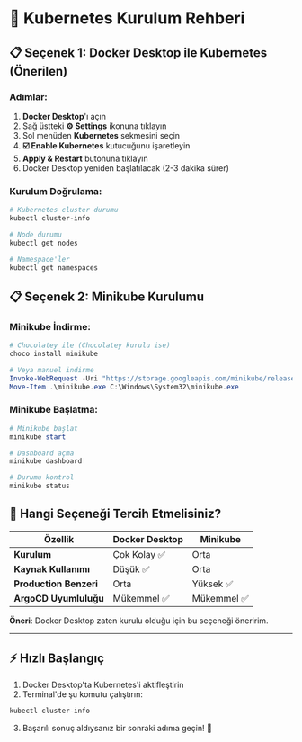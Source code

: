 # 🚀 Kubernetes Kurulum Rehberi

## 📋 Seçenek 1: Docker Desktop ile Kubernetes (Önerilen)

### Adımlar:
1. **Docker Desktop**'ı açın
2. Sağ üstteki **⚙️ Settings** ikonuna tıklayın
3. Sol menüden **Kubernetes** sekmesini seçin
4. **☑️ Enable Kubernetes** kutucuğunu işaretleyin
5. **Apply & Restart** butonuna tıklayın
6. Docker Desktop yeniden başlatılacak (2-3 dakika sürer)

### Kurulum Doğrulama:
```powershell
# Kubernetes cluster durumu
kubectl cluster-info

# Node durumu
kubectl get nodes

# Namespace'ler
kubectl get namespaces
```

## 📋 Seçenek 2: Minikube Kurulumu

### Minikube İndirme:
```powershell
# Chocolatey ile (Chocolatey kurulu ise)
choco install minikube

# Veya manuel indirme
Invoke-WebRequest -Uri "https://storage.googleapis.com/minikube/releases/latest/minikube-windows-amd64.exe" -OutFile "minikube.exe"
Move-Item .\minikube.exe C:\Windows\System32\minikube.exe
```

### Minikube Başlatma:
```powershell
# Minikube başlat
minikube start

# Dashboard açma
minikube dashboard

# Durumu kontrol
minikube status
```

## 🎯 Hangi Seçeneği Tercih Etmelisiniz?

| Özellik | Docker Desktop | Minikube |
|---------|----------------|----------|
| **Kurulum** | Çok Kolay ✅ | Orta |
| **Kaynak Kullanımı** | Düşük ✅ | Orta |
| **Production Benzeri** | Orta | Yüksek ✅ |
| **ArgoCD Uyumluluğu** | Mükemmel ✅ | Mükemmel ✅ |

**Öneri**: Docker Desktop zaten kurulu olduğu için bu seçeneği öneririm.

---

## ⚡ Hızlı Başlangıç

1. Docker Desktop'ta Kubernetes'i aktifleştirin
2. Terminal'de şu komutu çalıştırın:
```powershell
kubectl cluster-info
```
3. Başarılı sonuç aldıysanız bir sonraki adıma geçin! 🎉
